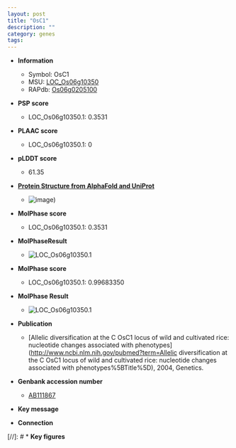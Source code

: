 ```yaml
---
layout: post
title: "OsC1"
description: ""
category: genes
tags: 
---
```


* **Information**  
    + Symbol: OsC1  
    + MSU: [LOC_Os06g10350](http://rice.plantbiology.msu.edu/cgi-bin/ORF_infopage.cgi?orf=LOC_Os06g10350)  
    + RAPdb: [Os06g0205100](http://rapdb.dna.affrc.go.jp/viewer/gbrowse_details/irgsp1?name=Os06g0205100)  

* **PSP score**  
    + LOC_Os06g10350.1: 0.3531 

* **PLAAC score**  
    + LOC_Os06g10350.1: 0 

* **pLDDT score**
    + 61.35

* **[Protein Structure from AlphaFold and UniProt](https://www.uniprot.org/uniprotkb/Q69NN9/entry#structure)**
    + ![image](https://ricepsp.github.io/images/Q6/AF-Q69NN9-F1.png))

* **MolPhase score**
    + LOC_Os06g10350.1: 0.3531

* **MolPhaseResult**
    + ![LOC_Os06g10350.1](https://ricepsp.github.io/pictures/LOC_Os06g/LOC_Os06g10350.1.png)

* **MolPhase score**
    + LOC_Os06g10350.1: 0.99683350

* **MolPhase Result**
    + ![LOC_Os06g10350.1](https://304243504.github.io/Pictures/LOC_Os06g/LOC_Os06g10350.1.png)

* **Publication**  
    + [Allelic diversification at the C OsC1 locus of wild and cultivated rice: nucleotide changes associated with phenotypes](http://www.ncbi.nlm.nih.gov/pubmed?term=Allelic diversification at the C OsC1 locus of wild and cultivated rice: nucleotide changes associated with phenotypes%5BTitle%5D), 2004, Genetics.

* **Genbank accession number**  
    + [AB111867](http://www.ncbi.nlm.nih.gov/nuccore/AB111867)

* **Key message**  

* **Connection**  

[//]: # * **Key figures**  


